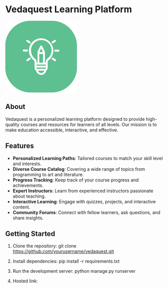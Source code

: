 # Vedaquest Learning Platform

![Vedaquest Logo](static/images/logo.jpg)

## About

Vedaquest is a personalized learning platform designed to provide high-quality courses and resources for learners of all levels. Our mission is to make education accessible, interactive, and effective.

## Features

- **Personalized Learning Paths**: Tailored courses to match your skill level and interests.
- **Diverse Course Catalog**: Covering a wide range of topics from programming to art and literature.
- **Progress Tracking**: Keep track of your course progress and achievements.
- **Expert Instructors**: Learn from experienced instructors passionate about teaching.
- **Interactive Learning**: Engage with quizzes, projects, and interactive content.
- **Community Forums**: Connect with fellow learners, ask questions, and share insights.

## Getting Started

1. Clone the repository:
  git clone https://github.com/yourusername/vedaquest.git

2. Install dependencies:
  pip install -r requirements.txt

3. Run the development server:
   python manage.py runserver

4. Hosted link:
     
